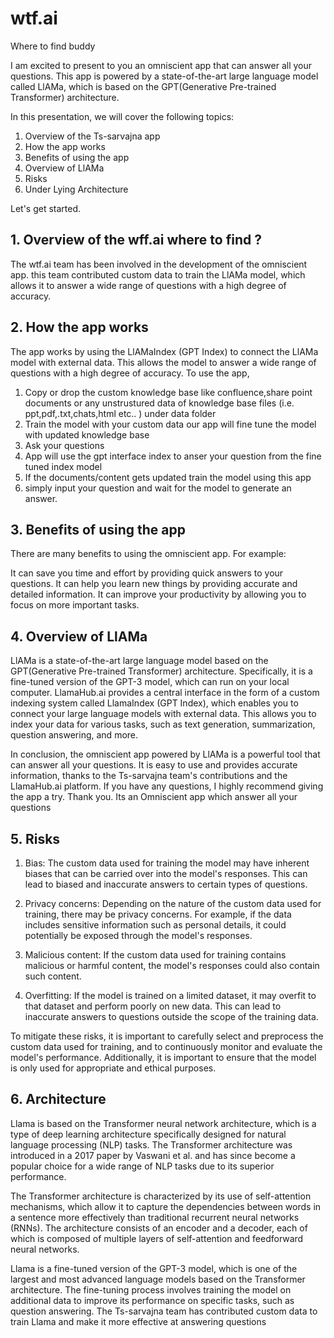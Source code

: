 # wtf.ai
Where to find buddy


I am excited to present to you an omniscient app that can answer all your questions. This app is powered by a state-of-the-art large language model called LlAMa, which is based on the GPT(Generative Pre-trained Transformer) architecture.

In this presentation, we will cover the following topics:

1. Overview of the Ts-sarvajna app
2. How the app works
3. Benefits of using the app
4. Overview of LlAMa
5.  Risks
6.  Under Lying Architecture

Let's get started.

## 1. Overview of the wff.ai where to find ? 

The wtf.ai team has been involved in the development of the omniscient app.  this team contributed custom data to train the LlAMa model, which allows it to answer a wide range of questions with a high degree of accuracy.

## 2. How the app works

The app works by using the LlAMaIndex (GPT Index) to connect the LlAMa model with external data. This allows the model to answer a wide range of questions with a high degree of accuracy. To use the app, 
  
  1. Copy or drop the custom knowledge base like confluence,share point documents or  any unstrustured data of knowledge base files (i.e. ppt,pdf,.txt,chats,html etc.. ) under data folder
  2. Train the model with your custom data our app will fine tune the model with updated knowledge base 
  3.  Ask your  questions
  4. App will use the gpt interface index to anser your question from the fine tuned index model 
  5. If the documents/content  gets updated train the model using this app 
  6. simply input your question and wait for the model to generate an answer.

## 3. Benefits of using the app

There are many benefits to using the omniscient app. For example:

It can save you time and effort by providing quick answers to your questions.
It can help you learn new things by providing accurate and detailed information.
It can improve your productivity by allowing you to focus on more important tasks.

## 4. Overview of LlAMa 

LlAMa is a state-of-the-art large language model based on the GPT(Generative Pre-trained Transformer) architecture. Specifically, it is a fine-tuned version of the GPT-3 model, which can run on your local computer. LlamaHub.ai provides a central interface in the form of a custom indexing system called LlamaIndex (GPT Index), which enables you to connect your large language models with external data. This allows you to index your data for various tasks, such as text generation, summarization, question answering, and more.

In conclusion, the omniscient app powered by LlAMa is a powerful tool that can answer all your questions. It is easy to use and provides accurate information, thanks to the Ts-sarvajna team's contributions and the LlamaHub.ai platform. If you have any questions, I highly recommend giving the app a try. Thank you.
Its an Omniscient app which answer all your questions

## 5. Risks
  1. Bias: The custom data used for training the model may have inherent biases that can be carried over into the model's responses. This can lead to biased and inaccurate answers to certain types of questions.

  2. Privacy concerns: Depending on the nature of the custom data used for training, there may be privacy concerns. For example, if the data includes sensitive information such as personal details, it could potentially be exposed through the model's responses.

  3. Malicious content: If the custom data used for training contains malicious or harmful content, the model's responses could also contain such content.

  4. Overfitting: If the model is trained on a limited dataset, it may overfit to that dataset and perform poorly on new data. This can lead to inaccurate answers to questions outside the scope of the training data.

To mitigate these risks, it is important to carefully select and preprocess the custom data used for training, and to continuously monitor and evaluate the model's performance. Additionally, it is important to ensure that the model is only used for appropriate and ethical purposes.

## 6. Architecture
  Llama is based on the Transformer neural network architecture, which is a type of deep learning architecture specifically designed for natural language processing (NLP) tasks. The Transformer architecture was introduced in a 2017 paper by Vaswani et al. and has since become a popular choice for a wide range of NLP    tasks due to its superior performance.

   The Transformer architecture is characterized by its use of self-attention mechanisms, which allow it to capture the dependencies between words in a sentence more effectively than traditional recurrent neural networks (RNNs). The architecture consists of an encoder and a decoder, each of which is composed of multiple layers of self-attention and feedforward neural networks.

  Llama is a fine-tuned version of the GPT-3 model, which is one of the largest and most advanced language models based on the Transformer architecture. The fine-tuning process involves training the model on additional data to improve its performance on specific tasks, such as question answering. The Ts-sarvajna team has contributed custom data to train Llama and make it more effective at answering questions



 
